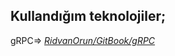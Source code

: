## Kullandığım teknolojiler;

gRPC=> [*RidvanOrun/GitBook/gRPC*](https://ridvanorun.gitbook.io/grpc/) 
